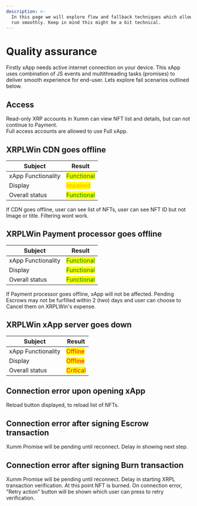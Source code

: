 ```yaml
---
description: >-
  In this page we will explore flow and fallback techniques which allows xApp to
  run smoothly. Keep in mind this might be a bit technical.
---
```


# Quality assurance

Firstly xApp needs active internet connection on your device. This xApp uses combination of JS events and multithreading tasks (promises) to deliver smooth experience for end-user. Lets explore fail scenarios outlined below.

## Access

Read-only XRP accounts in Xumm can view NFT list and details, but can not continue to Payment.\
Full access accounts are allowed to use Full xApp.

## XRPLWin CDN goes offline

<table data-view="cards" data-full-width="false"><thead><tr><th>Subject</th><th>Result</th></tr></thead><tbody><tr><td>xApp Functionality</td><td><mark style="color:green;">Functional</mark></td></tr><tr><td>Display</td><td><mark style="color:orange;">Impaired</mark></td></tr><tr><td>Overall status</td><td><mark style="color:green;">Functional</mark></td></tr></tbody></table>

If CDN goes offline, user can see list of NFTs, user can see NFT ID but not Image or title. Filtering wont work.

## XRPLWin Payment processor goes offline

<table data-view="cards"><thead><tr><th>Subject</th><th>Result</th></tr></thead><tbody><tr><td>xApp Functionality</td><td><mark style="color:green;">Functional</mark></td></tr><tr><td>Display</td><td><mark style="color:green;">Functional</mark></td></tr><tr><td>Overall status</td><td><mark style="color:green;">Functional</mark></td></tr></tbody></table>

If Payment processor goes offline, xApp will not be affected. Pending Escrows may not be furfilled within 2 (two) days and user can choose to Cancel them on XRPLWin's expense.

## XRPLWin xApp server goes down

<table data-view="cards"><thead><tr><th>Subject</th><th>Result</th></tr></thead><tbody><tr><td>xApp Functionality</td><td><mark style="color:red;">Offline</mark></td></tr><tr><td>Display</td><td><mark style="color:red;">Offline</mark></td></tr><tr><td>Overall status</td><td><mark style="color:red;">Critical</mark></td></tr></tbody></table>

## Connection error upon opening xApp

Reload button displayed, to reload list of NFTs.

## Connection error after signing Escrow transaction

Xumm Promise will be pending until reconnect. Delay in showing next step.

## Connection error after signing Burn transaction

Xumm Promise will be pending until reconnect. Delay in starting XRPL transaction verification. At this point NFT is burned. On connection error, "Retry action" button will be shown which user can press to retry verification.
